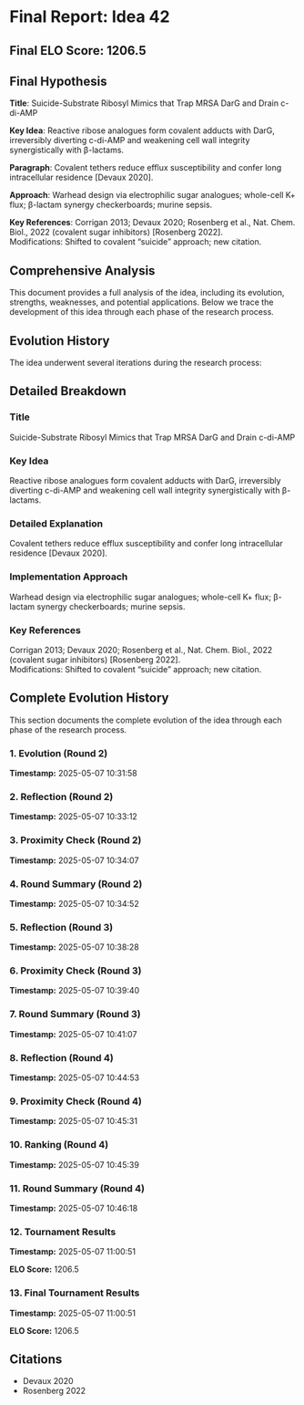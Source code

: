 # Final Report: Idea 42

## Final ELO Score: 1206.5

## Final Hypothesis

**Title**: Suicide-Substrate Ribosyl Mimics that Trap MRSA DarG and Drain c-di-AMP

**Key Idea**: Reactive ribose analogues form covalent adducts with DarG, irreversibly diverting c-di-AMP and weakening cell wall integrity synergistically with β-lactams.

**Paragraph**: Covalent tethers reduce efflux susceptibility and confer long intracellular residence [Devaux 2020].

**Approach**: Warhead design via electrophilic sugar analogues; whole-cell K+ flux; β-lactam synergy checkerboards; murine sepsis.

**Key References**: Corrigan 2013; Devaux 2020; Rosenberg et al., Nat. Chem. Biol., 2022 (covalent sugar inhibitors) [Rosenberg 2022].  
    Modifications: Shifted to covalent “suicide” approach; new citation.

## Comprehensive Analysis

This document provides a full analysis of the idea, including its evolution, strengths, weaknesses, and potential applications. Below we trace the development of this idea through each phase of the research process.

## Evolution History

The idea underwent several iterations during the research process:

## Detailed Breakdown

### Title

Suicide-Substrate Ribosyl Mimics that Trap MRSA DarG and Drain c-di-AMP

### Key Idea

Reactive ribose analogues form covalent adducts with DarG, irreversibly diverting c-di-AMP and weakening cell wall integrity synergistically with β-lactams.

### Detailed Explanation

Covalent tethers reduce efflux susceptibility and confer long intracellular residence [Devaux 2020].

### Implementation Approach

Warhead design via electrophilic sugar analogues; whole-cell K+ flux; β-lactam synergy checkerboards; murine sepsis.

### Key References

Corrigan 2013; Devaux 2020; Rosenberg et al., Nat. Chem. Biol., 2022 (covalent sugar inhibitors) [Rosenberg 2022].  
    Modifications: Shifted to covalent “suicide” approach; new citation.

## Complete Evolution History

This section documents the complete evolution of the idea through each phase of the research process.

### 1. Evolution (Round 2)
**Timestamp:** 2025-05-07 10:31:58



### 2. Reflection (Round 2)
**Timestamp:** 2025-05-07 10:33:12



### 3. Proximity Check (Round 2)
**Timestamp:** 2025-05-07 10:34:07



### 4. Round Summary (Round 2)
**Timestamp:** 2025-05-07 10:34:52



### 5. Reflection (Round 3)
**Timestamp:** 2025-05-07 10:38:28



### 6. Proximity Check (Round 3)
**Timestamp:** 2025-05-07 10:39:40



### 7. Round Summary (Round 3)
**Timestamp:** 2025-05-07 10:41:07



### 8. Reflection (Round 4)
**Timestamp:** 2025-05-07 10:44:53



### 9. Proximity Check (Round 4)
**Timestamp:** 2025-05-07 10:45:31



### 10. Ranking (Round 4)
**Timestamp:** 2025-05-07 10:45:39



### 11. Round Summary (Round 4)
**Timestamp:** 2025-05-07 10:46:18



### 12. Tournament Results
**Timestamp:** 2025-05-07 11:00:51

**ELO Score:** 1206.5



### 13. Final Tournament Results
**Timestamp:** 2025-05-07 11:00:51

**ELO Score:** 1206.5



## Citations

- Devaux 2020
- Rosenberg 2022
